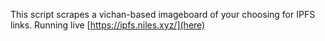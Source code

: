 This script scrapes a vichan-based imageboard of your choosing for IPFS links. Running live [https://ipfs.niles.xyz/](here)
